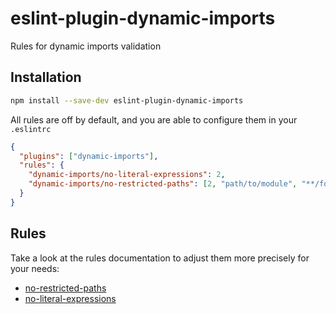 # eslint-plugin-dynamic-imports

Rules for dynamic imports validation

## Installation

```sh
npm install --save-dev eslint-plugin-dynamic-imports
```

All rules are off by default, and you are able to configure them in your `.eslintrc`

```json
{
  "plugins": ["dynamic-imports"],
  "rules": {
    "dynamic-imports/no-literal-expressions": 2,
    "dynamic-imports/no-restricted-paths": [2, "path/to/module", "**/foo/**"]
  }
}
```

## Rules

Take a look at the rules documentation to adjust them more precisely for your needs:

- [no-restricted-paths](./src/rules/no-restricted-paths/no-restricted-paths.md)
- [no-literal-expressions](./src/rules/no-literal-expressions/no-literal-expressions.md)
